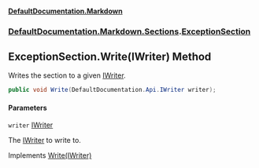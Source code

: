 #### [DefaultDocumentation.Markdown](index.md 'index')
### [DefaultDocumentation.Markdown.Sections](index.md#DefaultDocumentation.Markdown.Sections 'DefaultDocumentation.Markdown.Sections').[ExceptionSection](ExceptionSection.md 'DefaultDocumentation.Markdown.Sections.ExceptionSection')

## ExceptionSection.Write(IWriter) Method

Writes the section to a given [IWriter](https://github.com/Doraku/DefaultDocumentation/blob/master/documentation/api/IWriter.md 'DefaultDocumentation.Api.IWriter').

```csharp
public void Write(DefaultDocumentation.Api.IWriter writer);
```
#### Parameters

<a name='DefaultDocumentation.Markdown.Sections.ExceptionSection.Write(DefaultDocumentation.Api.IWriter).writer'></a>

`writer` [IWriter](https://github.com/Doraku/DefaultDocumentation/blob/master/documentation/api/IWriter.md 'DefaultDocumentation.Api.IWriter')

The [IWriter](https://github.com/Doraku/DefaultDocumentation/blob/master/documentation/api/IWriter.md 'DefaultDocumentation.Api.IWriter') to write to.

Implements [Write(IWriter)](https://github.com/Doraku/DefaultDocumentation/blob/master/documentation/api/ISection.Write(IWriter).md 'DefaultDocumentation.Api.ISection.Write(DefaultDocumentation.Api.IWriter)')